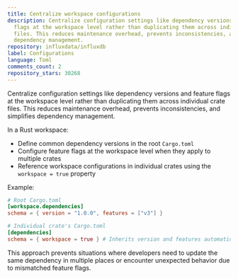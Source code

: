 ```yaml
---
title: Centralize workspace configurations
description: Centralize configuration settings like dependency versions and feature
  flags at the workspace level rather than duplicating them across individual crate
  files. This reduces maintenance overhead, prevents inconsistencies, and simplifies
  dependency management.
repository: influxdata/influxdb
label: Configurations
language: Toml
comments_count: 2
repository_stars: 30268
---
```


Centralize configuration settings like dependency versions and feature flags at the workspace level rather than duplicating them across individual crate files. This reduces maintenance overhead, prevents inconsistencies, and simplifies dependency management.

In a Rust workspace:
- Define common dependency versions in the root `Cargo.toml`
- Configure feature flags at the workspace level when they apply to multiple crates
- Reference workspace configurations in individual crates using the `workspace = true` property

Example:
```toml
# Root Cargo.toml
[workspace.dependencies]
schema = { version = "1.0.0", features = ["v3"] }

# Individual crate's Cargo.toml
[dependencies]
schema = { workspace = true } # Inherits version and features automatically
```

This approach prevents situations where developers need to update the same dependency in multiple places or encounter unexpected behavior due to mismatched feature flags.